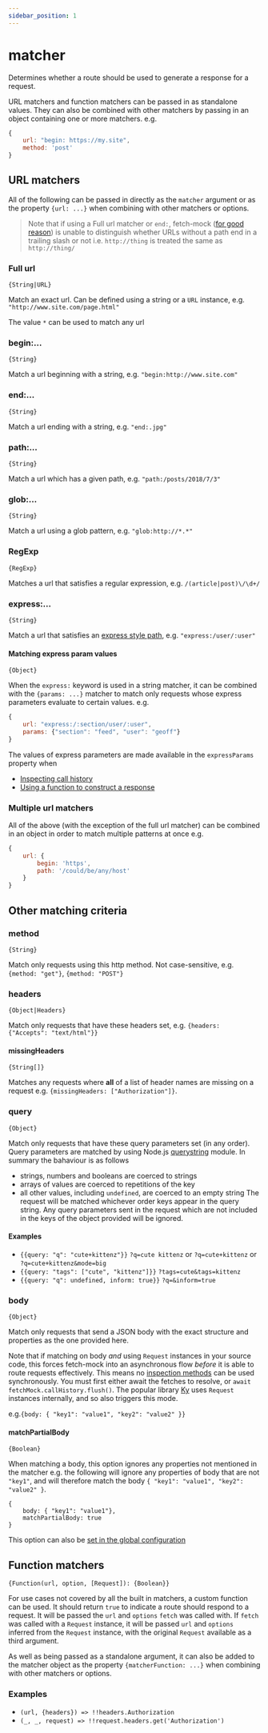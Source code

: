 ```yaml
---
sidebar_position: 1
---
```


# matcher

Determines whether a route should be used to generate a response for a request.

URL matchers and function matchers can be passed in as standalone values. They can also be combined with other matchers by passing in an object containing one or more matchers. e.g.

```js
{
	url: "begin: https://my.site",
	method: 'post'
}
```

## URL matchers

All of the following can be passed in directly as the `matcher` argument or as the property `{url: ...}` when combining with other matchers or options.

> Note that if using a Full url matcher or `end:`, fetch-mock ([for good reason](https://url.spec.whatwg.org/#url-equivalence)) is unable to distinguish whether URLs without a path end in a trailing slash or not i.e. `http://thing` is treated the same as `http://thing/`

### Full url

`{String|URL}`

Match an exact url. Can be defined using a string or a `URL` instance, e.g. `"http://www.site.com/page.html"`

The value `*` can be used to match any url

### begin:...

`{String}`

Match a url beginning with a string, e.g. `"begin:http://www.site.com"`

### end:...

`{String}`

Match a url ending with a string, e.g. `"end:.jpg"`

### path:...

`{String}`

Match a url which has a given path, e.g. `"path:/posts/2018/7/3"`

### glob:...

`{String}`

Match a url using a glob pattern, e.g. `"glob:http://*.*"`

### RegExp

`{RegExp}`

Matches a url that satisfies a regular expression, e.g. `/(article|post)\/\d+/`

### express:...

`{String}`

Match a url that satisfies an [express style path](https://www.npmjs.com/package/path-to-regexp), e.g. `"express:/user/:user"`

#### Matching express param values

`{Object}`

When the `express:` keyword is used in a string matcher, it can be combined with the `{params: ...}` matcher to match only requests whose express parameters evaluate to certain values. e.g.

```js
{
	url: "express:/:section/user/:user",
	params: {"section": "feed", "user": "geoff"}
}
```

The values of express parameters are made available in the `expressParams` property when

- [Inspecting call history](/fetch-mock/docs/@fetch-mock/core/CallHistory#calllog-schema)
- [Using a function to construct a response](/fetch-mock/docs/@fetch-mock/core/route/response#function)

### Multiple url matchers

All of the above (with the exception of the full url matcher) can be combined in an object in order to match multiple patterns at once e.g.

```js
{
	url: {
		begin: 'https',
		path: '/could/be/any/host'
	}
}
```

## Other matching criteria

### method

`{String}`

Match only requests using this http method. Not case-sensitive, e.g. `{method: "get"}`, `{method: "POST"}`

### headers

`{Object|Headers}`

Match only requests that have these headers set, e.g. `{headers: {"Accepts": "text/html"}}`

#### missingHeaders

`{String[]}`

Matches any requests where **all** of a list of header names are missing on a request e.g. `{missingHeaders: ["Authorization"]}`.

### query

`{Object}`

Match only requests that have these query parameters set (in any order). Query parameters are matched by using Node.js [querystring](https://nodejs.org/api/querystring.html) module. In summary the bahaviour is as follows

- strings, numbers and booleans are coerced to strings
- arrays of values are coerced to repetitions of the key
- all other values, including `undefined`, are coerced to an empty string
  The request will be matched whichever order keys appear in the query string.
  Any query parameters sent in the request which are not included in the keys of the object provided will be ignored.

#### Examples

- `{{query: "q": "cute+kittenz"}}` `?q=cute kittenz` or `?q=cute+kittenz` or `?q=cute+kittenz&mode=big`
- `{{query: "tags": ["cute", "kittenz"]}}` `?tags=cute&tags=kittenz`
- `{{query: "q": undefined, inform: true}}` `?q=&inform=true`

### body

`{Object}`

Match only requests that send a JSON body with the exact structure and properties as the one provided here.

Note that if matching on body _and_ using `Request` instances in your source code, this forces fetch-mock into an asynchronous flow _before_ it is able to route requests effectively. This means no [inspection methods](#api-inspectionfundamentals) can be used synchronously. You must first either await the fetches to resolve, or `await fetchMock.callHistory.flush()`. The popular library [Ky](https://github.com/sindresorhus/ky) uses `Request` instances internally, and so also triggers this mode.

e.g.`{body: { "key1": "value1", "key2": "value2" }}`

#### matchPartialBody

`{Boolean}`

When matching a body, this option ignores any properties not mentioned in the matcher e.g. the following will ignore any properties of body that are not `"key1"`, and will therefore match the body `{ "key1": "value1", "key2": "value2" }`.

```
{
	body: { "key1": "value1"},
	matchPartialBody: true
}
```

This option can also be [set in the global configuration](/fetch-mock/docs/@fetch-mock/core/configuration)

## Function matchers

`{Function(url, option, [Request]): {Boolean}}`

For use cases not covered by all the built in matchers, a custom function can be used. It should return `true` to indicate a route should respond to a request. It will be passed the `url` and `options` `fetch` was called with. If `fetch` was called with a `Request` instance, it will be passed `url` and `options` inferred from the `Request` instance, with the original `Request` available as a third argument.

As well as being passed as a standalone argument, it can also be added to the matcher object as the property `{matcherFunction: ...}` when combining with other matchers or options.

### Examples

- `(url, {headers}) => !!headers.Authorization`
- `(_, _, request) => !!request.headers.get('Authorization')`
